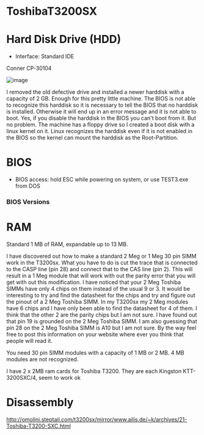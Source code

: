 # ToshibaT3200SX


# Hard Disk Drive (HDD)

- Interface: Standard IDE

Conner CP-30104

![image](https://user-images.githubusercontent.com/38451588/155868502-bcbbdce4-fc74-4277-a7fe-7b589f1a988b.png)


 I removed the old defective drive and installed a newer harddisk with a capacity of 2 GB. Enough for this pretty little machine. The BIOS is not able to recognize this harddisk so it is necessary to tell the BIOS that no harddisk is installed. Otherwise it will end up in an error message and it is not able to boot. Yes, if you disable the harddisk in the BIOS you can't boot from it. But no problem. The machine has a floppy drive so I created a boot disk with a linux kernel on it. Linux recognizes the harddisk even if it is not enabled in the BIOS so the kernel can mount the harddisk as the Root-Partition. 
 
 # BIOS
 
 - BIOS access: hold ESC while powering on system, or use TEST3.exe from DOS

### BIOS Versions


# RAM

 Standard 1 MB of RAM, expandable up to 13 MB. 

I have discovered out how to make a standard 2 Meg or 1 Meg 30 pin SIMM work in the T3200sx. What you have to do is cut the trace that is connected to the CASP line (pin 28) and connect that to the CAS line (pin 2). This will result in a 1 Meg module that will work with out the parity error that you will get with out this modification. I have noticed that your 2 Meg Toshiba SIMMs have only 4 chips on them instead of the usual 9 or 3. It would be interesting to try and find the datasheet for the chips and try and figure out the pinout of a 2 Meg Toshiba SIMM. In my T3200sx my 2 Meg modules have 6 chips and I have only been able to find the datasheet for 4 of them. I think that the other 2 are the parity chips but I am not sure. I have found out that pin 19 is grounded on the 2 Meg Toshiba SIMM. I am also guessing that pin 28 on the 2 Meg Toshiba SIMM is A10 but I am not sure. By the way feel free to post this information on your website where ever you think that people will read it. 

 You need 30 pin SIMM modules with a capacity of 1 MB or 2 MB. 4 MB modules are not recognized. 
 
 I have 2 x 2MB ram cards for Toshiba T3200. They are each Kingston KTT-3200SXC/4, seem to work ok

# Disassembly

http://omolini.steptail.com/t3200sx/mirror/www.ailis.de/~k/archives/21-Toshiba-T3200-SXC.html

